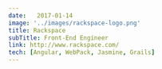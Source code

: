 ```yaml
---
date:   2017-01-14
image: '../images/rackspace-logo.png'
title: Rackspace
subTitle: Front-End Engineer
link: http://www.rackspace.com/
tech: [Angular, WebPack, Jasmine, Grails]
---
```


